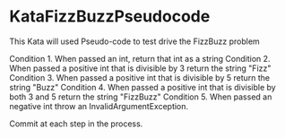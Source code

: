 KataFizzBuzzPseudocode
======================
This Kata will used Pseudo-code to test drive the FizzBuzz problem

Condition 1. When passed an int, return that int as a string
Condition 2. When passed a positive int that is divisible by 3 return the string "Fizz"
Condition 3. When passed a positive int that is divisible by 5 return the string "Buzz"
Condition 4. When passed a positive int that is divisible by both 3 and 5 return the string "FizzBuzz"
Condition 5. When passed an negative int throw an InvalidArgumentException.

Commit at each step in the process.

